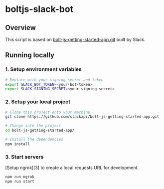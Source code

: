 # boltjs-slack-bot

## Overview
This script is based on [bolt-js-getting-started-app.git](https://github.com/slackapi/bolt-js-getting-started-app.git) built by Slack.

## Running locally

### 1. Setup environment variables

```zsh
# Replace with your signing secret and token
export SLACK_BOT_TOKEN=<your-bot-token>
export SLACK_SIGNING_SECRET=<your-signing-secret>
```

### 2. Setup your local project

```zsh
# Clone this project onto your machine
git clone https://github.com/slackapi/bolt-js-getting-started-app.git

# Change into the project
cd bolt-js-getting-started-app/

# Install the dependencies
npm install
```

### 3. Start servers

[Setup ngrok][3] to create a local requests URL for development.

```zsh
npm run ngrok
npm run start
```
